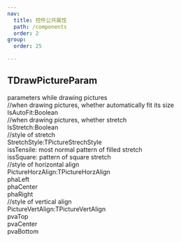 ```yaml
---
nav:
  title: 控件公共属性
  path: /components
  order: 2
group:
  order: 25

---
```


## TDrawPictureParam
parameters while drawing pictures  
//when drawing pictures, whether automatically fit its size  
IsAutoFit:Boolean  
//when drawing pictures, whether stretch  
IsStretch:Boolean  
//style of stretch  
StretchStyle:TPictureStrechStyle  
      issTensile:           most normal pattern of filled stretch  
      issSquare:            pattern of square stretch  
//style of horizontal align  
PictureHorzAlign:TPictureHorzAlign  
phaLeft  
phaCenter  
phaRight  
//style of vertical align  
PictureVertAlign:TPictureVertAlign  
pvaTop  
pvaCenter  
pvaBottom  